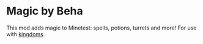 # Magic by Beha

This mod adds magic to Minetest: spells, potions, turrets and more! For use with [kingdoms](https://github.com/shacknetisp/kingdoms).
